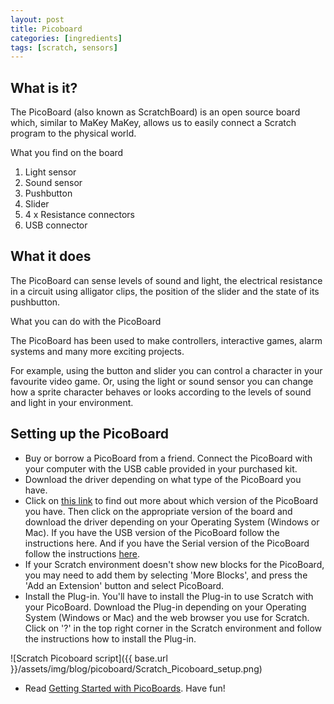```yaml
---
layout: post
title: Picoboard
categories: [ingredients]
tags: [scratch, sensors]
---
```


## What is it?

The PicoBoard (also known as ScratchBoard) is an open source board which, similar to MaKey MaKey, allows us to easily connect a Scratch program to the physical world.

What you find on the board

1. Light sensor
2. Sound sensor
3. Pushbutton
4. Slider
5. 4 x Resistance connectors
6. USB connector

## What it does

The PicoBoard can sense levels of sound and light, the electrical resistance in a circuit using alligator clips, the position of the slider and the state of its pushbutton.

What you can do with the PicoBoard

The PicoBoard has been used to make controllers, interactive games, alarm systems and many more exciting projects.

For example, using the button and slider you can control a character in your favourite video game. Or, using the light or sound sensor you can change how a sprite character behaves or looks according to the levels of sound and light in your environment.


## Setting up the PicoBoard

- Buy or borrow a PicoBoard from a friend.
Connect the PicoBoard with your computer with the USB cable provided in your purchased kit.
- Download the driver depending on what type of the PicoBoard you have.
- Click on [this link](http://picocricket.com/whichpicoboard.html) to find out more about which version of the PicoBoard you have. Then click on the appropriate version of the board and download the driver depending on your Operating System (Windows or Mac). If you have the USB version of the PicoBoard follow the instructions here. And if you have the Serial version of the PicoBoard follow the instructions [here](http://picocricket.com/picoboardsetupUSB.html).
- If your Scratch environment doesn't show new blocks for the PicoBoard, you may need to add them by selecting 'More Blocks', and press the 'Add an Extension' button and select PicoBoard.
- Install the Plug-in. You'll have to install the Plug-in to use Scratch with your PicoBoard. Download the Plug-in depending on your Operating System (Windows or Mac) and the web browser you use for Scratch. Click on '?' in the top right corner in the Scratch environment and follow the instructions how to install the Plug-in.

![Scratch Picoboard script]({{ base.url }}/assets/img/blog/picoboard/Scratch_Picoboard_setup.png)

- Read [Getting Started with PicoBoards](http://www.picocricket.com/pdfs/Getting_Started_With_PicoBoards.pdf). Have fun!
